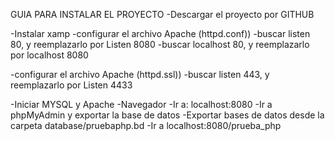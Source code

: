 GUIA PARA INSTALAR EL PROYECTO
-Descargar el proyecto por GITHUB

-Instalar xamp
  -configurar el archivo Apache (httpd.conf))
    -buscar listen 80, y reemplazarlo por Listen 8080
    -buscar localhost 80, y reemplazarlo por localhost 8080
    
  -configurar el archivo Apache (httpd.ssl))
    -buscar listen 443, y reemplazarlo por Listen 4433
    
  -Iniciar MYSQL y Apache
-Navegador
  -Ir a: localhost:8080
  -Ir a phpMyAdmin y exportar la base de datos 
  -Exportar bases de datos desde la carpeta database/pruebaphp.bd
  -Ir a localhost:8080/prueba_php
  
